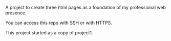 A project to create three html pages as a foundation of my professional web presence.

You can access this repo with SSH or with HTTPS.

This project started as a copy of project1.
